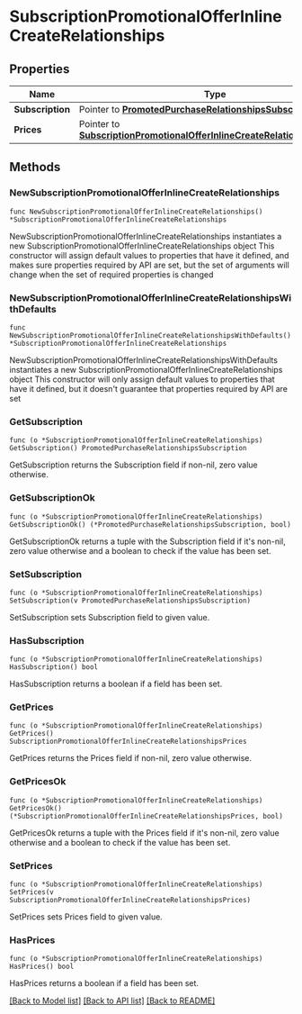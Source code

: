 # SubscriptionPromotionalOfferInlineCreateRelationships

## Properties

Name | Type | Description | Notes
------------ | ------------- | ------------- | -------------
**Subscription** | Pointer to [**PromotedPurchaseRelationshipsSubscription**](PromotedPurchaseRelationshipsSubscription.md) |  | [optional] 
**Prices** | Pointer to [**SubscriptionPromotionalOfferInlineCreateRelationshipsPrices**](SubscriptionPromotionalOfferInlineCreateRelationshipsPrices.md) |  | [optional] 

## Methods

### NewSubscriptionPromotionalOfferInlineCreateRelationships

`func NewSubscriptionPromotionalOfferInlineCreateRelationships() *SubscriptionPromotionalOfferInlineCreateRelationships`

NewSubscriptionPromotionalOfferInlineCreateRelationships instantiates a new SubscriptionPromotionalOfferInlineCreateRelationships object
This constructor will assign default values to properties that have it defined,
and makes sure properties required by API are set, but the set of arguments
will change when the set of required properties is changed

### NewSubscriptionPromotionalOfferInlineCreateRelationshipsWithDefaults

`func NewSubscriptionPromotionalOfferInlineCreateRelationshipsWithDefaults() *SubscriptionPromotionalOfferInlineCreateRelationships`

NewSubscriptionPromotionalOfferInlineCreateRelationshipsWithDefaults instantiates a new SubscriptionPromotionalOfferInlineCreateRelationships object
This constructor will only assign default values to properties that have it defined,
but it doesn't guarantee that properties required by API are set

### GetSubscription

`func (o *SubscriptionPromotionalOfferInlineCreateRelationships) GetSubscription() PromotedPurchaseRelationshipsSubscription`

GetSubscription returns the Subscription field if non-nil, zero value otherwise.

### GetSubscriptionOk

`func (o *SubscriptionPromotionalOfferInlineCreateRelationships) GetSubscriptionOk() (*PromotedPurchaseRelationshipsSubscription, bool)`

GetSubscriptionOk returns a tuple with the Subscription field if it's non-nil, zero value otherwise
and a boolean to check if the value has been set.

### SetSubscription

`func (o *SubscriptionPromotionalOfferInlineCreateRelationships) SetSubscription(v PromotedPurchaseRelationshipsSubscription)`

SetSubscription sets Subscription field to given value.

### HasSubscription

`func (o *SubscriptionPromotionalOfferInlineCreateRelationships) HasSubscription() bool`

HasSubscription returns a boolean if a field has been set.

### GetPrices

`func (o *SubscriptionPromotionalOfferInlineCreateRelationships) GetPrices() SubscriptionPromotionalOfferInlineCreateRelationshipsPrices`

GetPrices returns the Prices field if non-nil, zero value otherwise.

### GetPricesOk

`func (o *SubscriptionPromotionalOfferInlineCreateRelationships) GetPricesOk() (*SubscriptionPromotionalOfferInlineCreateRelationshipsPrices, bool)`

GetPricesOk returns a tuple with the Prices field if it's non-nil, zero value otherwise
and a boolean to check if the value has been set.

### SetPrices

`func (o *SubscriptionPromotionalOfferInlineCreateRelationships) SetPrices(v SubscriptionPromotionalOfferInlineCreateRelationshipsPrices)`

SetPrices sets Prices field to given value.

### HasPrices

`func (o *SubscriptionPromotionalOfferInlineCreateRelationships) HasPrices() bool`

HasPrices returns a boolean if a field has been set.


[[Back to Model list]](../README.md#documentation-for-models) [[Back to API list]](../README.md#documentation-for-api-endpoints) [[Back to README]](../README.md)


